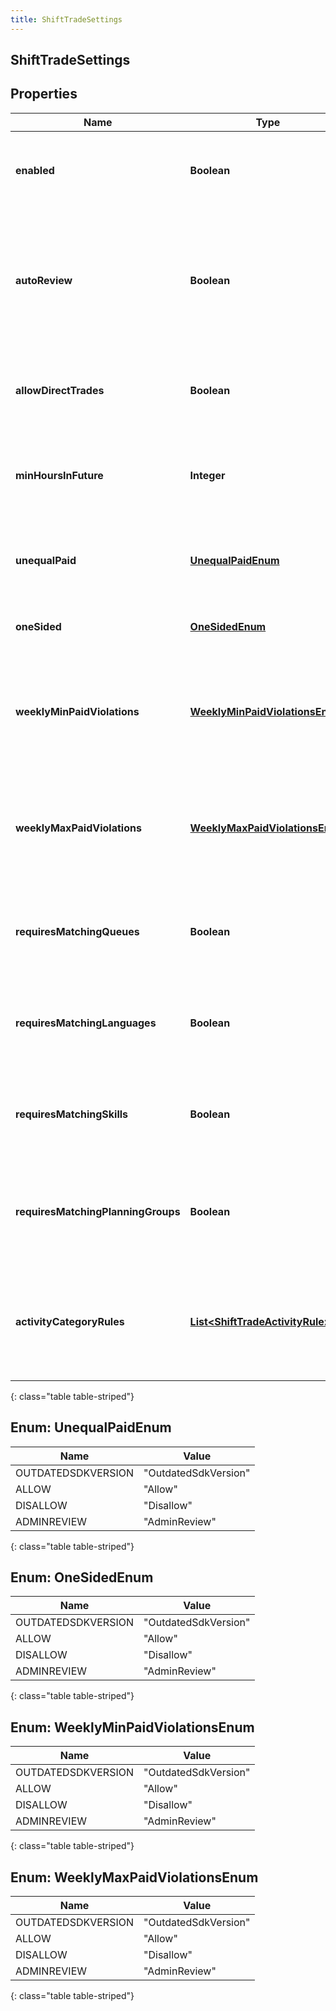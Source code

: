 ```yaml
---
title: ShiftTradeSettings
---
```


## ShiftTradeSettings

## Properties

| Name                               | Type                                                                                     | Description                                                                                                | Notes      |
| ---------------------------------- | ---------------------------------------------------------------------------------------- | ---------------------------------------------------------------------------------------------------------- | ---------- |
| **enabled**                        | <!----><!---->**Boolean**<!---->                                                         | Whether shift trading is enabled for this management unit                                                  | [optional] |
| **autoReview**                     | <!----><!---->**Boolean**<!---->                                                         | Whether automatic shift trade review is enabled according to the rules defined in for this management unit | [optional] |
| **allowDirectTrades**              | <!----><!---->**Boolean**<!---->                                                         | Whether direct shift trades between agents are allowed                                                     | [optional] |
| **minHoursInFuture**               | <!----><!---->**Integer**<!---->                                                         | The minimum number of hours in the future shift trades are allowed                                         | [optional] |
| **unequalPaid**                    | [**UnequalPaidEnum**](#UnequalPaidEnum)<!---->                                           | How to handle shift trades which involve unequal paid times                                                | [optional] |
| **oneSided**                       | [**OneSidedEnum**](#OneSidedEnum)<!---->                                                 | How to handle one-sided shift trades                                                                       | [optional] |
| **weeklyMinPaidViolations**        | [**WeeklyMinPaidViolationsEnum**](#WeeklyMinPaidViolationsEnum)<!---->                   | How to handle shift trades which result in violations of weekly minimum paid time constraint               | [optional] |
| **weeklyMaxPaidViolations**        | [**WeeklyMaxPaidViolationsEnum**](#WeeklyMaxPaidViolationsEnum)<!---->                   | How to handle shift trades which result in violations of weekly maximum paid time constraint               | [optional] |
| **requiresMatchingQueues**         | <!----><!---->**Boolean**<!---->                                                         | Whether to constrain shift trades to agents with matching queues                                           | [optional] |
| **requiresMatchingLanguages**      | <!----><!---->**Boolean**<!---->                                                         | Whether to constrain shift trades to agents with matching languages                                        | [optional] |
| **requiresMatchingSkills**         | <!----><!---->**Boolean**<!---->                                                         | Whether to constrain shift trades to agents with matching skills                                           | [optional] |
| **requiresMatchingPlanningGroups** | <!----><!---->**Boolean**<!---->                                                         | Whether to constrain shift trades to agents with matching planning groups                                  | [optional] |
| **activityCategoryRules**          | <!----><!---->[**List&lt;ShiftTradeActivityRule&gt;**](ShiftTradeActivityRule.md)<!----> | Rules that specify what to do with activity categories that are part of a shift defined in a trade         | [optional] |

{: class="table table-striped"}

<a name="UnequalPaidEnum"></a>

## Enum: UnequalPaidEnum

| Name               | Value                          |
| ------------------ | ------------------------------ |
| OUTDATEDSDKVERSION | &quot;OutdatedSdkVersion&quot; |
| ALLOW              | &quot;Allow&quot;              |
| DISALLOW           | &quot;Disallow&quot;           |
| ADMINREVIEW        | &quot;AdminReview&quot;        |

{: class="table table-striped"}

<a name="OneSidedEnum"></a>

## Enum: OneSidedEnum

| Name               | Value                          |
| ------------------ | ------------------------------ |
| OUTDATEDSDKVERSION | &quot;OutdatedSdkVersion&quot; |
| ALLOW              | &quot;Allow&quot;              |
| DISALLOW           | &quot;Disallow&quot;           |
| ADMINREVIEW        | &quot;AdminReview&quot;        |

{: class="table table-striped"}

<a name="WeeklyMinPaidViolationsEnum"></a>

## Enum: WeeklyMinPaidViolationsEnum

| Name               | Value                          |
| ------------------ | ------------------------------ |
| OUTDATEDSDKVERSION | &quot;OutdatedSdkVersion&quot; |
| ALLOW              | &quot;Allow&quot;              |
| DISALLOW           | &quot;Disallow&quot;           |
| ADMINREVIEW        | &quot;AdminReview&quot;        |

{: class="table table-striped"}

<a name="WeeklyMaxPaidViolationsEnum"></a>

## Enum: WeeklyMaxPaidViolationsEnum

| Name               | Value                          |
| ------------------ | ------------------------------ |
| OUTDATEDSDKVERSION | &quot;OutdatedSdkVersion&quot; |
| ALLOW              | &quot;Allow&quot;              |
| DISALLOW           | &quot;Disallow&quot;           |
| ADMINREVIEW        | &quot;AdminReview&quot;        |

{: class="table table-striped"}
